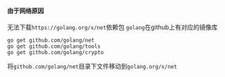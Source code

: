 #### 由于网络原因
无法下载`https://golang.org/x/net`依赖包
`golang`在github上有对应的镜像库
```
go get github.com/golang/net
go get github.com/golang/tools
go get github.com/golang/crypto
```
将`github.com/golang/net`目录下文件移动到`golang.org/x/net`
